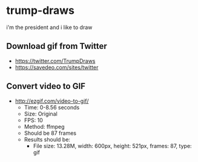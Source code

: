 # trump-draws
i'm the president and i like to draw

## Download gif from Twitter
- https://twitter.com/TrumpDraws
- https://savedeo.com/sites/twitter

## Convert video to GIF
- http://ezgif.com/video-to-gif/
  - Time: 0-8.56 seconds
  - Size: Original
  - FPS: 10
  - Method: ffmpeg
  - Should be 87 frames
  - Results should be:
    - File size: 13.28M, width: 600px, height: 521px, frames: 87, type: gif
